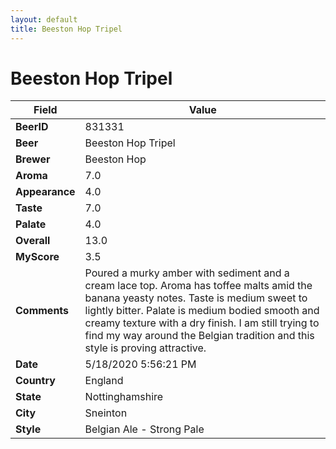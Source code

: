 ```yaml
---
layout: default
title: Beeston Hop Tripel
---
```


# Beeston Hop Tripel

| Field         | Value     |
|---------------|-----------|
| **BeerID** | 831331 |
| **Beer** | Beeston Hop Tripel |
| **Brewer** | Beeston Hop |
| **Aroma** | 7.0 |
| **Appearance** | 4.0 |
| **Taste** | 7.0 |
| **Palate** | 4.0 |
| **Overall** | 13.0 |
| **MyScore** | 3.5 |
| **Comments** | Poured a murky amber with sediment and a cream lace top. Aroma has toffee malts amid the banana yeasty notes. Taste is medium sweet to lightly bitter. Palate is medium bodied smooth and creamy texture with a dry finish. I am still trying to find my way around the Belgian tradition and this style is proving attractive. |
| **Date** | 5/18/2020 5:56:21 PM |
| **Country** | England |
| **State** | Nottinghamshire |
| **City** | Sneinton |
| **Style** | Belgian Ale - Strong Pale |
